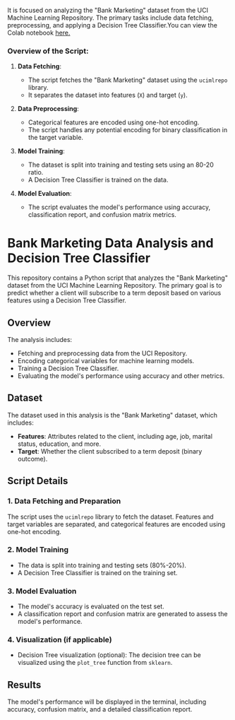  It is focused on analyzing the "Bank Marketing" dataset from the UCI Machine Learning Repository. The primary tasks include data fetching, preprocessing, and applying a Decision Tree Classifier.You can view the Colab notebook [here.](https://colab.research.google.com/drive/1cbZfV6uPjzvE9fL0dMRpWP2MZ_TgpmiH#scrollTo=Sju21vF2XcN4)

### Overview of the Script:

1. **Data Fetching**: 
   - The script fetches the "Bank Marketing" dataset using the `ucimlrepo` library.
   - It separates the dataset into features (`X`) and target (`y`).

2. **Data Preprocessing**:
   - Categorical features are encoded using one-hot encoding.
   - The script handles any potential encoding for binary classification in the target variable.

3. **Model Training**:
   - The dataset is split into training and testing sets using an 80-20 ratio.
   - A Decision Tree Classifier is trained on the data.

4. **Model Evaluation**:
   - The script evaluates the model's performance using accuracy, classification report, and confusion matrix metrics.


# Bank Marketing Data Analysis and Decision Tree Classifier

This repository contains a Python script that analyzes the "Bank Marketing" dataset from the UCI Machine Learning Repository. The primary goal is to predict whether a client will subscribe to a term deposit based on various features using a Decision Tree Classifier.

## Overview

The analysis includes:

- Fetching and preprocessing data from the UCI Repository.
- Encoding categorical variables for machine learning models.
- Training a Decision Tree Classifier.
- Evaluating the model's performance using accuracy and other metrics.

## Dataset

The dataset used in this analysis is the "Bank Marketing" dataset, which includes:

- **Features**: Attributes related to the client, including age, job, marital status, education, and more.
- **Target**: Whether the client subscribed to a term deposit (binary outcome).

## Script Details

### 1. Data Fetching and Preparation

The script uses the `ucimlrepo` library to fetch the dataset. Features and target variables are separated, and categorical features are encoded using one-hot encoding.

### 2. Model Training

- The data is split into training and testing sets (80%-20%).
- A Decision Tree Classifier is trained on the training set.

### 3. Model Evaluation

- The model's accuracy is evaluated on the test set.
- A classification report and confusion matrix are generated to assess the model's performance.

### 4. Visualization (if applicable)

- Decision Tree visualization (optional): The decision tree can be visualized using the `plot_tree` function from `sklearn`.



## Results

The model's performance will be displayed in the terminal, including accuracy, confusion matrix, and a detailed classification report.

